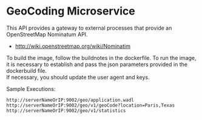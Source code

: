 # GeoCoding Microservice
This API provides a gateway to external processes that provide an OpenStreetMap Nominatum API.
* http://wiki.openstreetmap.org/wiki/Nominatim

To build the image, follow the buildnotes in the dockerfile.
To run the image, it is necessary to establish and pass the json parameters provided in the dockerbuild file.  
If necessary, you should update the user agent and keys.

Sample Executions:
```
http://serverNameOrIP:9002/geo/application.wadl
http://serverNameOrIP:9002/geo/v1/geoCode?location=Paris,Texas
http://serverNameOrIP:9002/geo/v1/statistics
```
